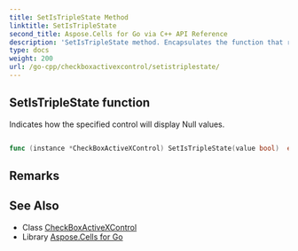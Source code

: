 ```yaml
---
title: SetIsTripleState Method 
linktitle: SetIsTripleState
second_title: Aspose.Cells for Go via C++ API Reference
description: 'SetIsTripleState method. Encapsulates the function that represents setistriplestate in Go.'
type: docs
weight: 200
url: /go-cpp/checkboxactivexcontrol/setistriplestate/
---
```


## SetIsTripleState function

Indicates how the specified control will display Null values.

```go

func (instance *CheckBoxActiveXControl) SetIsTripleState(value bool)  error

```

## Remarks


## See Also

* Class [CheckBoxActiveXControl](../)
* Library [Aspose.Cells for Go](../../)
